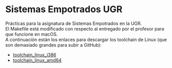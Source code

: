 # Sistemas Empotrados UGR
Prácticas para la asignatura de Sistemas Empotrados en la UGR.  
El Makefile está modificado con respecto al entregado por el profesor para que funcione en macOS.  
A continuación están los enlaces para descargar los toolchain de Linux (que son demasiado grandes para subir a GitHub):  
* [toolchain_linux_i386](https://www.icloud.com/iclouddrive/0tJuE6qjY74_TQhdCMmn-xJdQ#toolchain_linux_i386)  
* [toolchain_linux_amd64](https://www.icloud.com/iclouddrive/0iz6-H2W4uYTOLvV-OH4RybJg#toolchain_linux_amd64)

